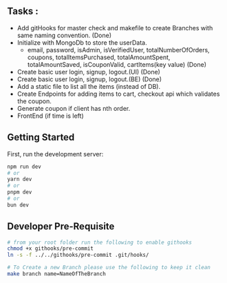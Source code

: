 ## Tasks :

- Add gitHooks for master check and makefile to create Branches with same naming convention. (Done)
- Initialize with MongoDb to store the userData.
  - email, password, isAdmin, isVerifiedUser, totalNumberOfOrders, coupons, totalItemsPurchased, totalAmountSpent, totalAmountSaved, isCouponValid, cartItems(key value) (Done)
- Create basic user login, signup, logout.(UI) (Done)
- Create basic user login, signup, logout.(BE) (Done)
- Add a static file to list all the items (instead of DB).
- Create Endpoints for adding items to cart, checkout api which validates the coupon.
- Generate coupon if client has nth order.
- FrontEnd (if time is left)

## Getting Started

First, run the development server:

```bash
npm run dev
# or
yarn dev
# or
pnpm dev
# or
bun dev
```

## Developer Pre-Requisite

```bash
# from your root folder run the following to enable githooks
chmod +x githooks/pre-commit
ln -s -f ../../githooks/pre-commit .git/hooks/

# To Create a new Branch please use the following to keep it clean
make branch name=NameOfTheBranch
```
